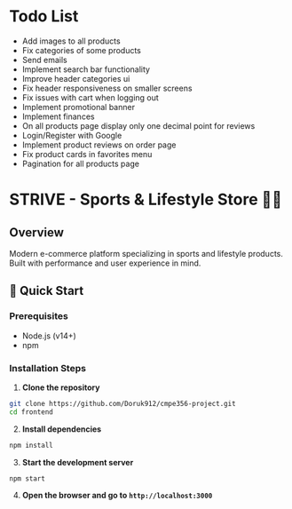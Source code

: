 # Todo List
* Add images to all products
* Fix categories of some products
* Send emails
* Implement search bar functionality
* Improve header categories ui
* Fix header responsiveness on smaller screens
* Fix issues with cart when logging out
* Implement promotional banner
* Implement finances
* On all products page display only one decimal point for reviews
* Login/Register with Google
* Implement product reviews on order page
* Fix product cards in favorites menu
* Pagination for all products page

# STRIVE - Sports & Lifestyle Store 🏃‍♂️

## Overview
Modern e-commerce platform specializing in sports and lifestyle products. Built with performance and user experience in mind.

## 🚀 Quick Start

### Prerequisites
* Node.js (v14+)
* npm

### Installation Steps

1. **Clone the repository**
```bash
git clone https://github.com/Doruk912/cmpe356-project.git
cd frontend
```
2. **Install dependencies**
```bash
npm install
```
3. **Start the development server**
```bash
npm start
```
4. **Open the browser and go to `http://localhost:3000`**

